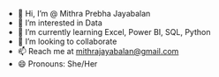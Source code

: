 - 👋 Hi, I’m @ Mithra Prebha Jayabalan
- 👀 I’m interested in Data
- 🌱 I’m currently learning Excel, Power BI, SQL, Python
- 💞️ I’m looking to collaborate 
- 📫 Reach me at mithrajayabalan@gmail.com
- 😄 Pronouns: She/Her


<!---
MithraJayabalan/MithraJayabalan is a ✨ special ✨ repository because its `README.md` (this file) appears on your GitHub profile.
You can click the Preview link to take a look at your changes.
--->
